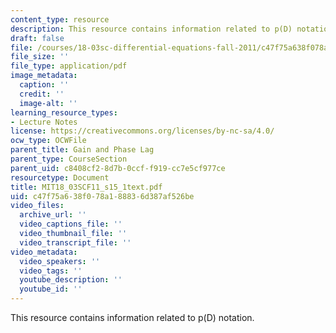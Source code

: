 ```yaml
---
content_type: resource
description: This resource contains information related to p(D) notation.
draft: false
file: /courses/18-03sc-differential-equations-fall-2011/c47f75a638f078a188836d387af526be_MIT18_03SCF11_s15_1text.pdf
file_size: ''
file_type: application/pdf
image_metadata:
  caption: ''
  credit: ''
  image-alt: ''
learning_resource_types:
- Lecture Notes
license: https://creativecommons.org/licenses/by-nc-sa/4.0/
ocw_type: OCWFile
parent_title: Gain and Phase Lag
parent_type: CourseSection
parent_uid: c8408cf2-8d7b-0ccf-f919-cc7e5cf977ce
resourcetype: Document
title: MIT18_03SCF11_s15_1text.pdf
uid: c47f75a6-38f0-78a1-8883-6d387af526be
video_files:
  archive_url: ''
  video_captions_file: ''
  video_thumbnail_file: ''
  video_transcript_file: ''
video_metadata:
  video_speakers: ''
  video_tags: ''
  youtube_description: ''
  youtube_id: ''
---
```

This resource contains information related to p(D) notation.